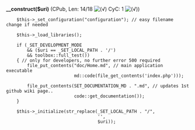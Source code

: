 **__construct($uri)** (CPub, Len: 14/18 ![(&radic;)](https://raw.github.com/TheB3Rt0z/schrimp/master/.inc/img/icon_16x16_green_ok.png "") CyC: 1 ![(&radic;)](https://raw.github.com/TheB3Rt0z/schrimp/master/.inc/img/icon_16x16_green_ok.png ""))  
  
        $this->_set_configuration("configuration"); // easy filename change if needed

        $this->_load_libraries();

        if (_SET_DEVELOPMENT_MODE
            && ($uri == _SET_LOCAL_PATH . '/')
            && toolbox::full_test())
        { // only for developers, no further error 500 required
            file_put_contents("doc/Home.md", // main application executable
                              md::code(file_get_contents('index.php')));

            file_put_contents(SET_DOCUMENTATION_MD . ".md", // updates 1st github wiki page..
                              code::get_documentation());
        }

        $this->_initialize(str_replace(_SET_LOCAL_PATH . "/",
                                       '',
                                       $uri));
